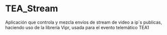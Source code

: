 # TEA_Stream
Aplicación que controla y mezcla envíos de stream de video a ip´s publicas, haciendo uso de la librería Vipr, usada para el evento telemático TEA1
